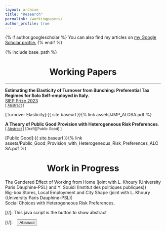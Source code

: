 ```yaml
---
layout: archive
title: "Research"
permalink: /workingpapers/
author_profile: true
---
```


{% if author.googlescholar %}
 You can also find my articles on <u><a href="{{author.googlescholar}}">my Google Scholar profile</a>.</u>
{% endif %}

{% include base_path %}

# <center> Working Papers </center>
- - -

**Estimating the Elasticity of Turnover from Bunching: Preferential Tax Regimes for Solo Self-employed in Italy**.  <br/>
[SIEP Prize 2023](http://www.siepweb.it/siep/wp/en/premio-siep/)  <br/>
<small>[ <a href="#/" onclick="visib('bunching')">Abstract</a>  ]</small>


<div id="bunching" style="display: none; text-align: justify; line-height: 1.2" ><small>
Turnover is a key indicator of economic activity, but we know little about how much entrepreneurs adjust it as a response to taxation. This paper exploits a discontinuity in the Italian tax schedule of solo self-employed to study turnover responses to taxation. I consider the notch created by the eligibility cut-off of the preferential turnover tax scheme. I find substantial and significant bunching below the turnover threshold, as solo self-employed choose the turnover tax scheme over the profit-based tax regime. The effects of the turnover tax scheme on bunching are heterogeneous across sectors, with professionals, business intermediaries and retailers having the largest observed responses. I estimate the turnover tax elasticity in these three sectors by using a model-based condition for the marginal buncher. To do so, I develop a theoretical framework that fits the institutional set-up and rationalises the observed responses to it. For the two most productive sectors -- professionals and business intermediaries -- the baseline elasticity estimates are 0.071 and 0.058 respectively.  Difference in compliance costs across regimes explains less than half of the observed responses, therefore highlighting the key role of low taxation for bunching behaviour in high-value-added sectors.
</small><br><br/></div>

[Turnover Elasticity]:{{ site.baseurl }}{% link assets/JMP_ALOSA.pdf %} 


**A Theory of Public Good Provision with Heterogeneous Risk Preferences**.  <br/>
<small>[ <a href="#/" onclick="visib('optimal-tax')">Abstract</a> | [Draft][Public Good] ]</small>


<div id="optimal-tax" style="display: none; text-align: justify; line-height: 1.2" ><small>
People with different attitudes to risk  have different views on the  extent to which society should invest in certain (risky) projects. This paper presents a theory of optimal provision of a (risky) public good when individuals have heterogeneous preferences for risk. The public good has an insurance purpose as it allows individuals to shift risk from private to public consumption. On the one hand, private provision of the public good is inefficient because people do not internalise the insurance gains of the other agents. On the other, public provision might fail to achieve the (ex-ante) first best outcome if agents cannot be targeted and compensated when the policy does not reflect their specific risk preferences. With an application on capital income and endowment taxation, this paper shows it is possible to improve welfare by   exploiting the different choices of the agents with different risk preferences. 
</small><br><br/></div>

[Public Good]:{{ site.baseurl }}{% link assets/Public_Good_Provision_with_Heterogeneous_Risk_Preferences_ALOSA.pdf %}

# <center> Work in Progress </center>

The Gendered Effect of Working from Home (joint with L. Khoury (University Paris Dauphine-PSL) and Y. Souidi (Institut des politiques publiques))  <br/>
Big-box Stores, Local Employment and City Shape (joint with L. Khoury (University Paris Dauphine-PSL)) <br/>
Social Choices with Heterogeneous Risk Preferences.  <br/>

[//]: This java script is the button to show abstract
<script>
 function visib(id) {
  var x = document.getElementById(id);
  if (x.style.display === "block") {
    x.style.display = "none";
  } else {
    x.style.display = "block";
  }
}
</script>

[//]:&emsp;<button onclick="visib('polariz')" class="btn btn--inverse btn--small">Abstract</button>
